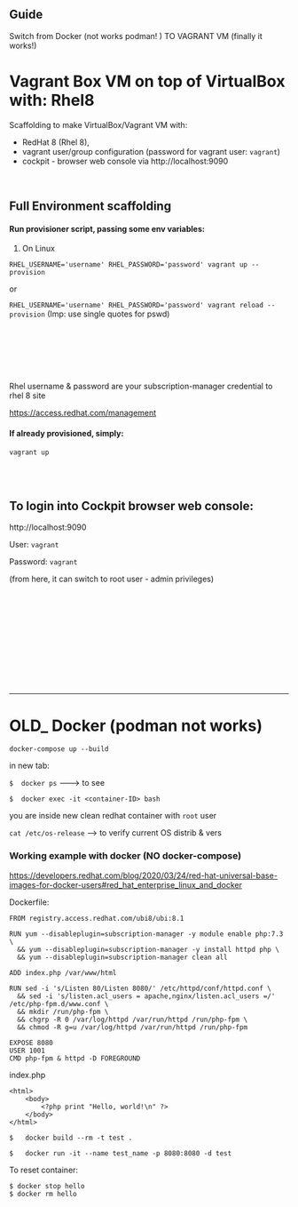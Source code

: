 ## Guide

Switch from Docker (not works podman! ) TO VAGRANT VM (finally it works!)

# Vagrant Box VM on top of VirtualBox with: Rhel8
Scaffolding to make VirtualBox/Vagrant VM with:
- RedHat 8 (Rhel 8),
- vagrant user/group configuration (password for vagrant user: `vagrant`)
- cockpit - browser web console via http://localhost:9090  

<br/>

## Full Environment scaffolding
#### Run provisioner script, passing some env variables:

1) On Linux

`RHEL_USERNAME='username' RHEL_PASSWORD='password' vagrant up --provision`

or

`RHEL_USERNAME='username' RHEL_PASSWORD='password' vagrant reload --provision` (Imp: use single quotes for pswd)

<br/>

<br/>

<br/>

<br/>

<br/>

Rhel username & password are your subscription-manager credential to rhel 8 site

https://access.redhat.com/management

#### If already provisioned, simply:
`vagrant up`

<br/>
<br/>

## To login into Cockpit browser web console:
http://localhost:9090

User: `vagrant`

Password: `vagrant`

(from here, it can switch to root user - admin privileges)

<br/>
<br/>
<br/>
<br/>
<br/>
<br/>
<br/>
<br/>
<br/>
<br/>

---



# OLD_ Docker (podman not works)

```
docker-compose up --build
```

in new tab:

`$  docker ps` ---> to see <container-ID>

``$  docker exec -it <container-ID> bash``

you are inside new clean redhat container with `root` user

`cat /etc/os-release`  --> to verify current OS distrib & vers


### Working example with docker (NO docker-compose)
https://developers.redhat.com/blog/2020/03/24/red-hat-universal-base-images-for-docker-users#red_hat_enterprise_linux_and_docker 

Dockerfile:
```
FROM registry.access.redhat.com/ubi8/ubi:8.1

RUN yum --disableplugin=subscription-manager -y module enable php:7.3 \
  && yum --disableplugin=subscription-manager -y install httpd php \
  && yum --disableplugin=subscription-manager clean all

ADD index.php /var/www/html

RUN sed -i 's/Listen 80/Listen 8080/' /etc/httpd/conf/httpd.conf \
  && sed -i 's/listen.acl_users = apache,nginx/listen.acl_users =/' /etc/php-fpm.d/www.conf \
  && mkdir /run/php-fpm \
  && chgrp -R 0 /var/log/httpd /var/run/httpd /run/php-fpm \
  && chmod -R g=u /var/log/httpd /var/run/httpd /run/php-fpm

EXPOSE 8080
USER 1001
CMD php-fpm & httpd -D FOREGROUND
```

index.php
```
<html>
    <body>
        <?php print "Hello, world!\n" ?>
    </body>
</html>
```

`$   docker build --rm -t test .`

`$   docker run -it --name test_name -p 8080:8080 -d test`

To reset container:
```
$ docker stop hello
$ docker rm hello
```
